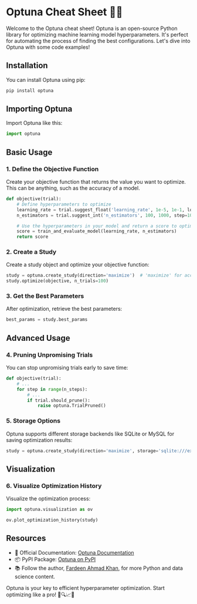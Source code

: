 # Optuna Cheat Sheet 🚀🐍

Welcome to the Optuna cheat sheet! Optuna is an open-source Python library for optimizing machine learning model hyperparameters. It's perfect for automating the process of finding the best configurations. Let's dive into Optuna with some code examples!

## Installation

You can install Optuna using pip:

```bash
pip install optuna
```

## Importing Optuna

Import Optuna like this:

```python
import optuna
```

## Basic Usage

### 1. Define the Objective Function

Create your objective function that returns the value you want to optimize. This can be anything, such as the accuracy of a model.

```python
def objective(trial):
    # Define hyperparameters to optimize
    learning_rate = trial.suggest_float('learning_rate', 1e-5, 1e-1, log=True)
    n_estimators = trial.suggest_int('n_estimators', 100, 1000, step=100)

    # Use the hyperparameters in your model and return a score to optimize
    score = train_and_evaluate_model(learning_rate, n_estimators)
    return score
```

### 2. Create a Study

Create a study object and optimize your objective function:

```python
study = optuna.create_study(direction='maximize')  # 'maximize' for accuracy, 'minimize' for loss
study.optimize(objective, n_trials=100)
```

### 3. Get the Best Parameters

After optimization, retrieve the best parameters:

```python
best_params = study.best_params
```

## Advanced Usage

### 4. Pruning Unpromising Trials

You can stop unpromising trials early to save time:

```python
def objective(trial):
    # ...
    for step in range(n_steps):
        # ...
        if trial.should_prune():
            raise optuna.TrialPruned()
```

### 5. Storage Options

Optuna supports different storage backends like SQLite or MySQL for saving optimization results:

```python
study = optuna.create_study(direction='maximize', storage='sqlite:///example.db')
```

## Visualization

### 6. Visualize Optimization History

Visualize the optimization process:

```python
import optuna.visualization as ov

ov.plot_optimization_history(study)
```

## Resources

- 📖 Official Documentation: [Optuna Documentation](https://optuna.readthedocs.io/en/stable/index.html)
- 📦 PyPI Package: [Optuna on PyPI](https://pypi.org/project/optuna/)
- 📚 Follow the author, [Fardeen Ahmad Khan](https://github.com/I-Fardeen), for more Python and data science content.

Optuna is your key to efficient hyperparameter optimization. Start optimizing like a pro! 🚀🔍📈🐍
